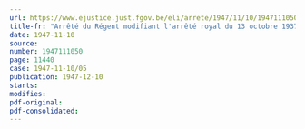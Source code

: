 ```yaml
---
url: https://www.ejustice.just.fgov.be/eli/arrete/1947/11/10/1947111050/justel
title-fr: "Arrêté du Régent modifiant l'arrêté royal du 13 octobre 1937 instituant la Caisse d'Amortissement de la Dette publique du Congo belge"
date: 1947-11-10
source:
number: 1947111050
page: 11440
case: 1947-11-10/05
publication: 1947-12-10
starts:
modifies:
pdf-original:
pdf-consolidated:
---
```


